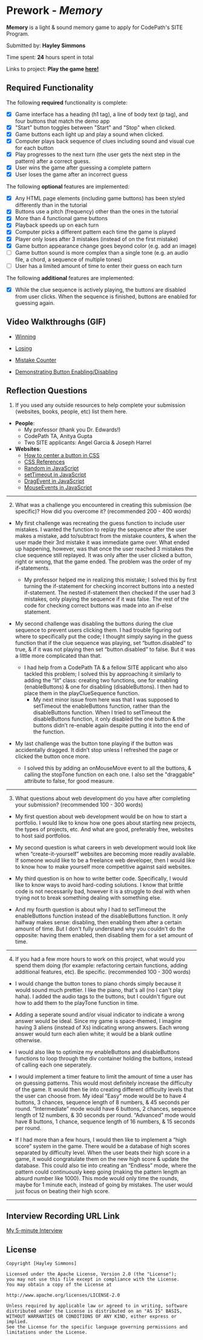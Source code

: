 # Prework - *Memory*

**Memory** is a light & sound memory game to apply for CodePath's SITE Program. 

Submitted by: **Hayley Simmons**

Time spent: **24** hours spent in total

Links to project: **Play the game [here!](https://a-memory-game.glitch.me)**


## Required Functionality

The following **required** functionality is complete:

* [x] Game interface has a heading (h1 tag), a line of body text (p tag), and four buttons that match the demo app
* [x] "Start" button toggles between "Start" and "Stop" when clicked. 
* [x] Game buttons each light up and play a sound when clicked. 
* [x] Computer plays back sequence of clues including sound and visual cue for each button
* [x] Play progresses to the next turn (the user gets the next step in the pattern) after a correct guess. 
* [x] User wins the game after guessing a complete pattern
* [x] User loses the game after an incorrect guess

The following **optional** features are implemented:

* [x] Any HTML page elements (including game buttons) has been styled differently than in the tutorial
* [x] Buttons use a pitch (frequency) other than the ones in the tutorial
* [x] More than 4 functional game buttons
* [x] Playback speeds up on each turn
* [x] Computer picks a different pattern each time the game is played
* [x] Player only loses after 3 mistakes (instead of on the first mistake)
* [x] Game button appearance change goes beyond color (e.g. add an image)
* [ ] Game button sound is more complex than a single tone (e.g. an audio file, a chord, a sequence of multiple tones)
* [ ] User has a limited amount of time to enter their guess on each turn

The following **additional** features are implemented:

* [x] While the clue sequence is actively playing, the buttons are disabled from user clicks. When the sequence is finished, buttons are enabled for guessing again.

## Video Walkthroughs (GIF)

* [Winning](https://media.giphy.com/media/bcbwLQxFSdW1OGwZoV/giphy.gif)

* [Losing](https://media.giphy.com/media/EaSAsnhHA1ywP0zfCx/giphy.gif)

* [Mistake Counter](https://media.giphy.com/media/lY7Aq4LEH5FaeGnvt5/giphy.gif)

* [Demonstrating Button Enabling/Disabling](https://media.giphy.com/media/OcXfxHIqvjov99j34G/giphy.gif)

## Reflection Questions
1.   If you used any outside resources to help complete your submission (websites, books, people, etc) list them here. 
* **People**:
	* My professor (thank you Dr. Edwards!)
	* CodePath TA, Anitya Gupta
	* Two SITE applicants: Angel Garcia & Joseph Harrel
* **Websites**:
	* [How to center a button in CSS](https://www.javatpoint.com/how-to-center-a-button-in-css)
	* [CSS References](https://www.w3schools.com/cssref/)
	* [Random in JavaScript](https://www.w3schools.com/jsref/jsref_random.asp)
	* [setTimeout in JavaScript](https://www.w3schools.com/jsref/met_win_settimeout.asp)
	* [DragEvent in JavaScript](https://developer.mozilla.org/en-US/docs/Web/API/DragEvent)
	* [MouseEvents in JavaScript](https://www.javascripttutorial.net/javascript-dom/javascript-mouse-events/#:~:text=%20Introduction%20to%20JavaScript%20mouse%20events%20%201,move%20the%20mouse%20cursor%20around%20an...%20More%20)
-----------------

2.   What was a challenge you encountered in creating this submission (be specific)? How did you overcome it? (recommended 200 - 400 words) 

* My first challenge was recreating the guess function to include user mistakes. I wanted the function to replay the sequence after the user makes a mistake, add to/subtract from the mistake counters, & when the user made their 3rd mistake it was immediate game over.  What ended up happening, however, was that once the user reached 3 mistakes the clue sequence still replayed. It was only after the user clicked a button, right or wrong, that the game ended. The problem was the order of my if-statements. 
	* My professor helped me in realizing this mistake; I solved this by first turning the if-statement for checking incorrect buttons into a nested if-statement. The nested if-statement then checked if the user had 3 mistakes, only playing the sequence if it was false. The rest of the code for checking correct buttons was made into an if-else statement.

* My second challenge was disabling the buttons during the clue sequence to prevent users clicking them. I had trouble figuring out where to specifically put the code; I thought simply saying in the guess function that if the clue sequence was playing, set “button.disabled” to true, & if it was not playing then set “button.disabled” to false. But it was a little more complicated than that. 
	* I had help from a CodePath TA & a fellow SITE applicant who also tackled this problem; I solved this by approaching it similarly to adding the “lit” class: creating two functions, one for enabling (enableButtons) & one for disabling (disableButtons). I then had to place them in the playClueSequence function.
		* My next minor issue from here was that I was supposed to setTimeout the enableButtons function, rather than the disableButtons function. When I tried to setTimeout the disableButtons function, it only disabled the one button & the buttons didn’t re-enable again despite putting it into the end of the function.

* My last challenge was the button tone playing if the button was accidentally dragged. It didn’t stop unless I refreshed the page or clicked the button once more.
	* I solved this by adding an onMouseMove event to all the buttons, & calling the stopTone function on each one. I also set the "draggable" attribute to false, for good measure.
-----------------

3.   What questions about web development do you have after completing your submission? (recommended 100 - 300 words)

* My first question about web development would be on how to start a portfolio. I would like to know how one goes about starting new projects, the types of projects, etc. And what are good, preferably free, websites to host said portfolios. 

* My second question is what careers in web development would look like when “create-it-yourself” websites are becoming more readily available. If someone would like to be a freelance web developer, then I would like to know how to make yourself more competitive against said websites.

* My third question is on how to write better code. Specifically, I would like to know ways to avoid hard-coding solutions. I know that brittle code is not necessarily bad, however it is a struggle to deal with when trying not to break something dealing with something else.

* And my fourth question is about why I had to setTimeout the enableButtons function instead of the disableButtons function. It only halfway makes sense: disabling, then enabling them after a certain amount of time. But I don't fully understand why you couldn't do the opposite: having them enabled, then disabling them for a set amount of time. 
-----------------

4.   If you had a few more hours to work on this project, what would you spend them doing (for example: refactoring certain functions, adding additional features, etc). Be specific. (recommended 100 - 300 words) 
	
* I would change the button tones to piano chords simply because it would sound much prettier. I like the piano, that's all (no I can't play haha). I added the audio tags to the buttons, but I couldn't figure out how to add them to the playTone function in time.
	
* Adding a seperate sound and/or visual indicator to indicate a wrong answer would be ideal. Since my game is space-themed, I imagine having 3 aliens (instead of Xs) indicating wrong answers. Each wrong answer would turn each alien white; it would be a blank outline otherwise.

* I would also like to optimize my enableButtons and disableButtons functions to loop through the div container holding the buttons, instead of calling each one seperately.

* I would implement a timer feature to limit the amount of time a user has on guessing patterns. This would most definitely increase the difficulty of the game. It would then tie into creating different difficulty levels that the user can choose from. My ideal “Easy” mode would be to have 4 buttons, 3 chances, sequence length of 8 numbers, & 45 seconds per round. “Intermediate” mode would have 6 buttons, 2 chances, sequence length of 12 numbers, & 30 seconds per round. “Advanced” mode would have 8 buttons, 1 chance, sequence length of 16 numbers, & 15 seconds per round. 

* If I had more than a few hours, I would then like to implement a “high score” system in the game. There would be a database of high scores separated by difficulty level. When the user beats their high score in a game, it would congratulate them on the new high score & update the database. This could also tie into creating an “Endless” mode, where the pattern could continuously keep going (making the pattern length an absurd number like 1000). This mode would only time the rounds, maybe for 1 minute each, instead of going by mistakes. The user would just focus on beating their high score.
-----------------

## Interview Recording URL Link

[My 5-minute Interview](https://drive.google.com/file/d/1YBzEBfM_VDKbbg0H2JZC5riOZbsT-8Dm/view?usp=sharing)


## License

	Copyright [Hayley Simmons]

	Licensed under the Apache License, Version 2.0 (the "License");
	you may not use this file except in compliance with the License.
	You may obtain a copy of the License at

	http://www.apache.org/licenses/LICENSE-2.0

	Unless required by applicable law or agreed to in writing, software
	distributed under the License is distributed on an "AS IS" BASIS,
	WITHOUT WARRANTIES OR CONDITIONS OF ANY KIND, either express or implied.
	See the License for the specific language governing permissions and
	limitations under the License.
